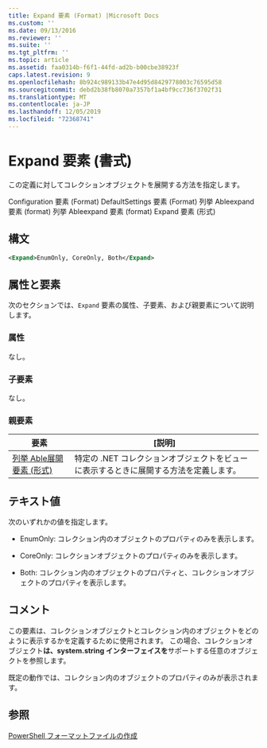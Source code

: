 ```yaml
---
title: Expand 要素 (Format) |Microsoft Docs
ms.custom: ''
ms.date: 09/13/2016
ms.reviewer: ''
ms.suite: ''
ms.tgt_pltfrm: ''
ms.topic: article
ms.assetid: faa0314b-f6f1-44fd-ad2b-b00cbe38923f
caps.latest.revision: 9
ms.openlocfilehash: 8b924c989133b47e4d95d8429778003c76595d58
ms.sourcegitcommit: debd2b38fb8070a7357bf1a4bf9cc736f3702f31
ms.translationtype: MT
ms.contentlocale: ja-JP
ms.lasthandoff: 12/05/2019
ms.locfileid: "72368741"
---
```

# <a name="expand-element-format"></a>Expand 要素 (書式)

この定義に対してコレクションオブジェクトを展開する方法を指定します。

Configuration 要素 (Format) DefaultSettings 要素 (Format) 列挙 Ableexpand 要素 (format) 列挙 Ableexpand 要素 (format) Expand 要素 (形式)

## <a name="syntax"></a>構文

```xml
<Expand>EnumOnly, CoreOnly, Both</Expand>
```

## <a name="attributes-and-elements"></a>属性と要素

次のセクションでは、`Expand` 要素の属性、子要素、および親要素について説明します。

### <a name="attributes"></a>属性

なし。

### <a name="child-elements"></a>子要素

なし。

### <a name="parent-elements"></a>親要素

|要素|[説明]|
|-------------|-----------------|
|[列挙 Able展開要素 (形式)](./enumerableexpansion-element-format.md)|特定の .NET コレクションオブジェクトをビューに表示するときに展開する方法を定義します。|

## <a name="text-value"></a>テキスト値

次のいずれかの値を指定します。

- EnumOnly: コレクション内のオブジェクトのプロパティのみを表示します。

- CoreOnly: コレクションオブジェクトのプロパティのみを表示します。

- Both: コレクション内のオブジェクトのプロパティと、コレクションオブジェクトのプロパティを表示します。

## <a name="remarks"></a>コメント

この要素は、コレクションオブジェクトとコレクション内のオブジェクトをどのように表示するかを定義するために使用されます。 この場合、コレクションオブジェクト**は、system.string インターフェイスを**サポートする任意のオブジェクトを参照します。

既定の動作では、コレクション内のオブジェクトのプロパティのみが表示されます。

## <a name="see-also"></a>参照

[PowerShell フォーマットファイルの作成](./writing-a-powershell-formatting-file.md)
